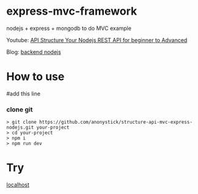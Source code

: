 # express-mvc-framework
nodejs + express + mongodb to do MVC example

Youtube: [API Structure Your Nodejs REST API for beginner to Advanced](https://youtu.be/i4Pr81apfnU)

Blog: [backend nodejs](https://anonystick.com)

# How to use
#add this line
### clone git

```
> git clone https://github.com/anonystick/structure-api-mvc-express-nodejs.git your-project
> cd your-project
> npm i
> npm run dev
```

# Try

[localhost](http://localhost:3051)
